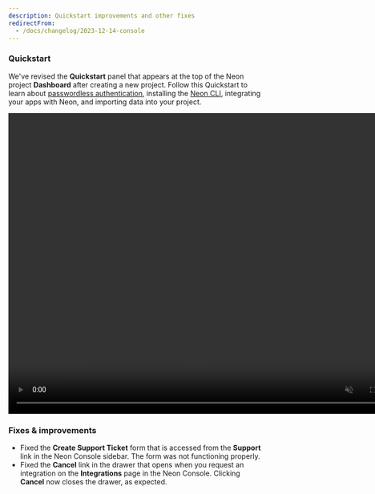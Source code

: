 ```yaml
---
description: Quickstart improvements and other fixes
redirectFrom:
  - /docs/changelog/2023-12-14-console
---
```


### Quickstart

We've revised the **Quickstart** panel that appears at the top of the Neon project **Dashboard** after creating a new project. Follow this Quickstart to learn about [passwordless authentication](https://neon.tech/docs/connect/passwordless-connect), installing the [Neon CLI](https://neon.tech/docs/reference/neon-cli), integrating your apps with Neon, and importing data into your project.

<video autoPlay playsInline muted loop width="800" height="600">
  <source type="video/mp4" src="/docs/relnotes/quickstart.mp4"/>
</video>

### Fixes & improvements

- Fixed the **Create Support Ticket** form that is accessed from the **Support** link in the Neon Console sidebar. The form was not functioning properly.
- Fixed the **Cancel** link in the drawer that opens when you request an integration on the **Integrations** page in the Neon Console. Clicking **Cancel** now closes the drawer, as expected.
